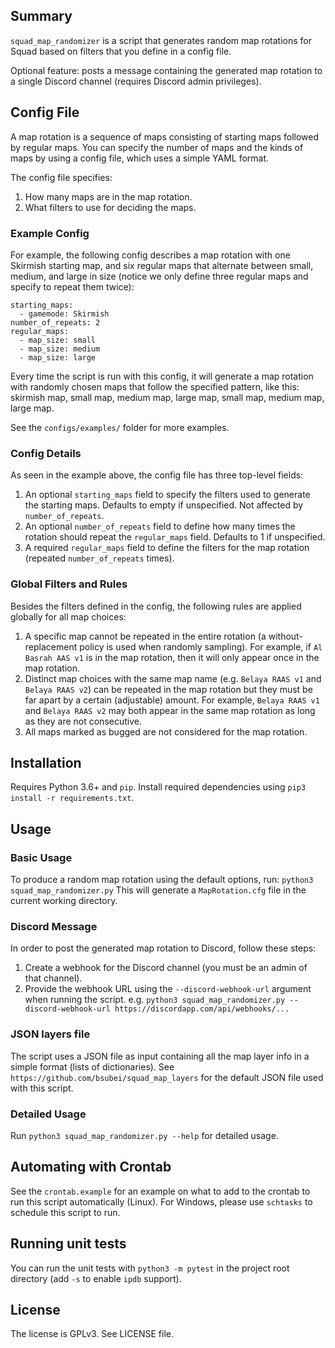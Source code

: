 ## Summary
`squad_map_randomizer` is a script that generates random map rotations for Squad based on filters that you define in a config file.

Optional feature: posts a message containing the generated map rotation to a single Discord channel (requires Discord admin privileges).

## Config File
A map rotation is a sequence of maps consisting of starting maps followed by regular maps. You can specify the number of maps and the kinds of maps by using a config file, which uses a simple YAML format.

The config file specifies:
1. How many maps are in the map rotation.
2. What filters to use for deciding the maps.

### Example Config
For example, the following config describes a map rotation with one Skirmish starting map, and six regular maps that alternate between small, medium, and large in size (notice we only define three regular maps and specify to repeat them twice):


```
starting_maps:
  - gamemode: Skirmish
number_of_repeats: 2
regular_maps:
  - map_size: small
  - map_size: medium
  - map_size: large
```
Every time the script is run with this config, it will generate a map rotation with randomly chosen maps that follow the specified pattern, like this: skirmish map, small map, medium map, large map, small map, medium map, large map.

See the `configs/examples/` folder for more examples.

### Config Details
As seen in the example above, the config file has three top-level fields:

1. An optional `starting_maps` field to specify the filters used to generate the starting maps. Defaults to empty if unspecified. Not affected by `number_of_repeats`.
2. An optional `number_of_repeats` field to define how many times the rotation should repeat the `regular_maps` field. Defaults to 1 if unspecified.
3. A required `regular_maps` field to define the filters for the map rotation (repeated `number_of_repeats` times).

### Global Filters and Rules
Besides the filters defined in the config, the following rules are applied globally for all map choices:

1. A specific map cannot be repeated in the entire rotation (a without-replacement policy is used when randomly sampling). For example, if `Al Basrah AAS v1` is in the map rotation, then it will only appear once in the map rotation.
2. Distinct map choices with the same map name (e.g. `Belaya RAAS v1` and `Belaya RAAS v2`) can be repeated in the map rotation but they must be far apart by a certain (adjustable) amount. For example, `Belaya RAAS v1` and `Belaya RAAS v2` may both appear in the same map rotation as long as they are not consecutive.
3. All maps marked as bugged are not considered for the map rotation.

## Installation
Requires Python 3.6+ and `pip`. Install required dependencies using `pip3 install -r requirements.txt`.

## Usage

### Basic Usage
To produce a random map rotation using the default options, run: `python3 squad_map_randomizer.py`
This will generate a `MapRotation.cfg` file in the current working directory.

### Discord Message
In order to post the generated map rotation to Discord, follow these steps:
1. Create a webhook for the Discord channel (you must be an admin of that channel).
2. Provide the webhook URL using the `--discord-webhook-url` argument when running the script.
e.g. `python3 squad_map_randomizer.py --discord-webhook-url https://discordapp.com/api/webhooks/...`

### JSON layers file
The script uses a JSON file as input containing all the map layer info in a simple format (lists of dictionaries).  See `https://github.com/bsubei/squad_map_layers` for the default JSON file used with this script.

### Detailed Usage
Run `python3 squad_map_randomizer.py --help` for detailed usage.

## Automating with Crontab
See the `crontab.example` for an example on what to add to the crontab to run this script automatically (Linux). For Windows, please use `schtasks` to schedule this script to run.

## Running unit tests
You can run the unit tests with `python3 -m pytest` in the project root directory (add `-s` to enable `ipdb` support).

## License
The license is GPLv3. See LICENSE file.
